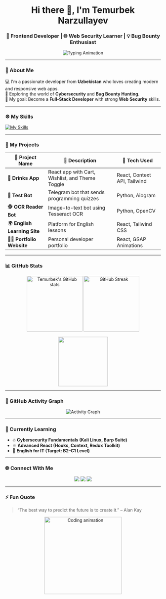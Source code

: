 <!-- 💫 Animated header -->
<h1 align="center">Hi there 👋, I'm Temurbek Narzullayev</h1>
<h3 align="center">🚀 Frontend Developer | 🌐 Web Security Learner | 💡 Bug Bounty Enthusiast</h3>

<p align="center">
  <img src="https://readme-typing-svg.herokuapp.com?font=Fira+Code&pause=1000&color=00C2FF&center=true&vCenter=true&width=550&lines=Frontend+Developer;React+%7C+Tailwind+%7C+JavaScript;Cybersecurity+Learner;Turning+ideas+into+real+projects!" alt="Typing Animation" />
</p>

---

### 🌟 About Me  

💻 I'm a passionate developer from **Uzbekistan** who loves creating modern and responsive web apps.  
🔐 Exploring the world of **Cybersecurity** and **Bug Bounty Hunting**.  
🎯 My goal: Become a **Full-Stack Developer** with strong **Web Security** skills.  

---

### ⚙️ My Skills  

[![My Skills](https://skillicons.dev/icons?i=js,ts,dart,cpp,python,flutter,php,html,css,vscode,visualstudio,pycharm,webstorm,androidstudio,linux,kali,tailwind,sass,bootstrap,styledcomponents,react,vite,vue,angular,nodejs,git,github,pnpm,npm,yarn,figma,stackoverflow&perline=13)](#)

---

### 🚀 My Projects  

| 💼 Project Name | 📝 Description | 🧩 Tech Used |
|-----------------|----------------|---------------|
| 🧃 **Drinks App** | React app with Cart, Wishlist, and Theme Toggle | React, Context API, Tailwind |
| 🧾 **Test Bot** | Telegram bot that sends programming quizzes | Python, Aiogram |
| 🕵️ **OCR Reader Bot** | Image-to-text bot using Tesseract OCR | Python, OpenCV |
| 🌍 **English Learning Site** | Platform for English lessons | React, Tailwind CSS |
| 🧑‍💻 **Portfolio Website** | Personal developer portfolio | React, GSAP Animations |

---

### 📊 GitHub Stats  

<p align="center">
  <img src="https://github-readme-stats.vercel.app/api?username=TemurbekCoder712&show_icons=true&theme=tokyonight&hide_border=true" alt="Temurbek's GitHub stats" height="180px"/>
  <img src="https://github-readme-streak-stats.herokuapp.com/?user=TemurbekCoder712&theme=tokyonight&hide_border=true" alt="GitHub Streak" height="180px"/>
</p>

<p align="center">
  <img src="https://github-readme-stats.vercel.app/api/top-langs/?username=TemurbekCoder712&layout=compact&theme=tokyonight&hide_border=true" height="160px"/>
</p>

---

### 🧩 GitHub Activity Graph  
<p align="center">
  <img src="https://github-readme-activity-graph.vercel.app/graph?username=TemurbekCoder712&theme=react-dark&hide_border=true" alt="Activity Graph" />
</p>

---

### 🧠 Currently Learning  
- 🔥 **Cybersecurity Fundamentals (Kali Linux, Burp Suite)**  
- ⚛️ **Advanced React (Hooks, Context, Redux Toolkit)**  
- 💬 **English for IT (Target: B2–C1 Level)**  

---

### 🌐 Connect With Me  
<p align="center">
  <a href="https://t.me/Temurprogram77" target="_blank"><img src="https://img.shields.io/badge/Telegram-0088cc?style=for-the-badge&logo=telegram&logoColor=white"/></a>
  <a href="mailto:temurbekcoder712@gmail.com" target="_blank"><img src="https://img.shields.io/badge/Email-D14836?style=for-the-badge&logo=gmail&logoColor=white"/></a>
  <a href="https://github.com/TemurbekCoder712" target="_blank"><img src="https://img.shields.io/badge/GitHub-000?style=for-the-badge&logo=github&logoColor=white"/></a>
</p>

---

### ⚡ Fun Quote  
> “The best way to predict the future is to create it.” – Alan Kay  

<p align="center">
  <img src="https://media.giphy.com/media/L8K62iTDkzGX6/giphy.gif" width="250px" alt="Coding animation" />
</p>
